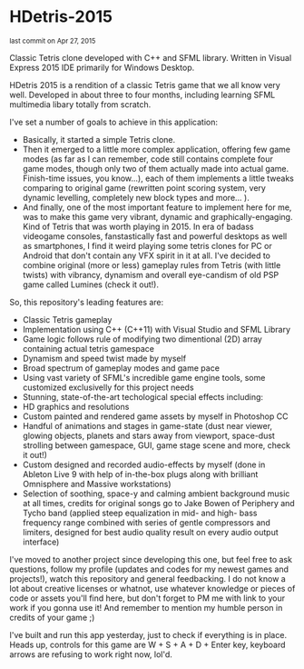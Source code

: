 # HDetris-2015
<sup>last commit on Apr 27, 2015</sup>


Classic Tetris clone developed with C++ and SFML library. Written in Visual Express 2015 IDE primarily for Windows Desktop.


HDetris 2015 is a rendition of a classic Tetris game that we all know very well. Developed in about three to four months, including learning SFML multimedia libary totally from scratch.

I've set a number of goals to achieve in this application:

- Basically, it started a simple Tetris clone. 
- Then it emerged to a little more complex application, offering few game modes (as far as I can remember, code still contains complete four game modes, though only two of them actually made into actual game. Finish-time issues, you know...), each of them implements a little tweaks comparing to original game (rewritten point scoring system, very dynamic levelling, completely new block types and more... ).
- And finally, one of the most important feature to implement here for me, was to make this game very vibrant, dynamic and graphically-engaging. Kind of Tetris that was worth playing in 2015. In era of badass videogame consoles, fanstastically fast and powerful desktops as well as smartphones, I find it weird playing some tetris clones for PC or Android that don't contain any VFX spirit in it at all. I've decided to combine original (more or less) gameplay rules from Tetris (with little twists) with vibrancy, dynamism and overall eye-candism of old PSP game called Lumines (check it out!).

So, this repository's leading features are:
- Classic Tetris gameplay
- Implementation using C++ (C++11) with Visual Studio and SFML Library
- Game logic follows rule of modifying two dimentional (2D) array containing actual tetris gamespace
- Dynamism and speed twist made by myself
- Broad spectrum of gameplay modes and game pace
- Using vast variety of SFML's incredible game engine tools, some customized exclusivelly for this project needs
- Stunning, state-of-the-art techological special effects including:
- HD graphics and resolutions
- Custom painted and rendered game assets by myself in Photoshop CC
- Handful of animations and stages in game-state (dust near viewer, glowing objects, planets and stars away from viewport, space-dust strolling between gamespace, GUI, game stage scene and more, check it out!)
- Custom designed and recorded audio-effects by myself (done in Ableton Live 9 with help of in-the-box plugs along with brilliant Omnisphere and Massive workstations)
- Selection of soothing, space-y and calming ambient background music at all times, credits for original songs go to Jake Bowen of Periphery and Tycho band (applied steep equalization in mid- and high- bass frequency range combined with series of gentle compressors and limiters, designed for best audio quality result on every audio output interface)


I've moved to another project since developing this one, but feel free to ask questions, follow my profile (updates and codes for my newest games and projects!), watch this repository and general feedbacking.
I do not know a lot about creative licenses or whatnot, use whatever knowledge or pieces of code or assets you'll find here, but don't forget to PM me with link to your work if you gonna use it! And remember to mention my humble person in credits of your game ;)


I've built and run this app yesterday, just to check if everything is in place. Heads up, controls for this game are W + S + A + D + Enter key, keyboard arrows are refusing to work right now, lol'd.


